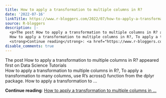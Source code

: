 ```yaml
---
title: How to apply a transformation to multiple columns in R?
date: '2022-07-16'
linkTitle: https://www.r-bloggers.com/2022/07/how-to-apply-a-transformation-to-multiple-columns-in-r/
source: R-bloggers
description: |-
  <p>The post How to apply a transformation to multiple columns in R? appeared first on Data Science Tutorials<br />
  How to apply a transformation to multiple columns in R?, To apply a transformation to many columns, use R’s across() function from the dplyr package. How to apply a transformation to ...</p>
  <strong>Continue reading</strong>: <a href="https://www.r-bloggers.com/2022/07/how-to-apply-a-transformation-to-multiple-columns-in-r/">How to apply a transformation to multiple columns in ...
disable_comments: true
---
```

<p>The post How to apply a transformation to multiple columns in R? appeared first on Data Science Tutorials<br />
How to apply a transformation to multiple columns in R?, To apply a transformation to many columns, use R’s across() function from the dplyr package. How to apply a transformation to ...</p>
<strong>Continue reading</strong>: <a href="https://www.r-bloggers.com/2022/07/how-to-apply-a-transformation-to-multiple-columns-in-r/">How to apply a transformation to multiple columns in ...